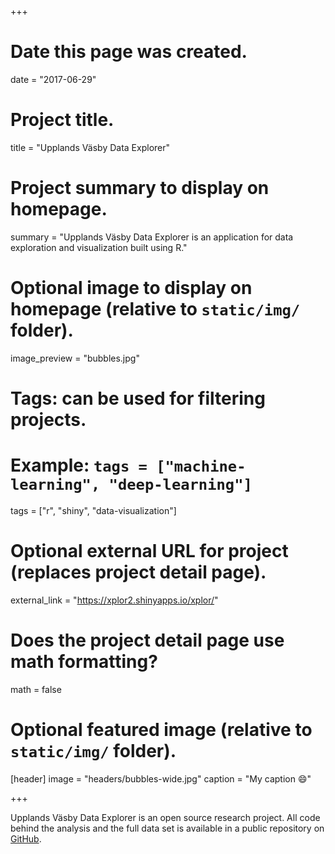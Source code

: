 +++
# Date this page was created.
date = "2017-06-29"

# Project title.
title = "Upplands Väsby Data Explorer"

# Project summary to display on homepage.
summary = "Upplands Väsby Data Explorer is an application for data exploration and visualization built using R."

# Optional image to display on homepage (relative to `static/img/` folder).
image_preview = "bubbles.jpg"

# Tags: can be used for filtering projects.
# Example: `tags = ["machine-learning", "deep-learning"]`
tags = ["r", "shiny", "data-visualization"]

# Optional external URL for project (replaces project detail page).
external_link = "https://xplor2.shinyapps.io/xplor/"

# Does the project detail page use math formatting?
math = false

# Optional featured image (relative to `static/img/` folder).
[header]
image = "headers/bubbles-wide.jpg"
caption = "My caption :smile:"

+++

Upplands Väsby Data Explorer is an open source research project. All code behind the analysis and the full data set is available in a public repository on [GitHub](https://github.com/samuel-bohman/xplor).
